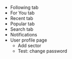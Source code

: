 - Following tab
- For You tab
- Recent tab
- Popular tab
- Search tab
- Notifications
- User profile page
  - Add sector
  - Test: change password
